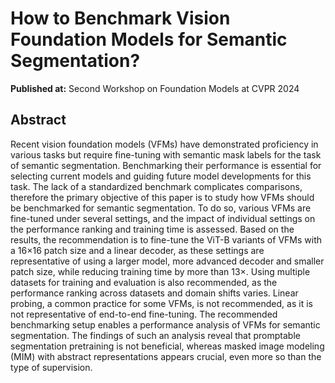 # How to Benchmark Vision Foundation Models for Semantic Segmentation?

**Published at:** Second Workshop on Foundation Models at CVPR 2024

## Abstract
Recent vision foundation models (VFMs) have demonstrated proficiency in various
tasks but require fine-tuning with semantic mask labels for the task of
semantic segmentation. Benchmarking their performance is essential for
selecting current models and guiding future model developments for this task.
The lack of a standardized benchmark complicates comparisons, therefore the
primary objective of this paper is to study how VFMs should be benchmarked for
semantic segmentation. To do so, various VFMs are fine-tuned under several
settings, and the impact of individual settings on the performance ranking and
training time is assessed. Based on the results, the recommendation is to
fine-tune the ViT-B variants of VFMs with a 16$\times$16 patch size and a
linear decoder, as these settings are representative of using a larger model,
more advanced decoder and smaller patch size, while reducing training time by
more than 13$\times$. Using multiple datasets for training and evaluation is
also recommended, as the performance ranking across datasets and domain shifts
varies. Linear probing, a common practice for some VFMs, is not recommended, as
it is not representative of end-to-end fine-tuning. The recommended
benchmarking setup enables a performance analysis of VFMs for semantic
segmentation. The findings of such an analysis reveal that promptable
segmentation pretraining is not beneficial, whereas masked image modeling (MIM)
with abstract representations appears crucial, even more so than the type of
supervision.
